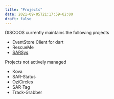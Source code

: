```yaml
---
title: "Projects"
date: 2021-09-05T21:17:59+02:00
draft: false
---
```


DISCOOS currently maintains the following projects

* EventStore Client for dart
* RescueMe
* [SARSys](projects/sarsys.md)

Projects not actively managed
* Kova
* SAR-Status
* OziCircles
* SAR-Tag
* Track-Grabber